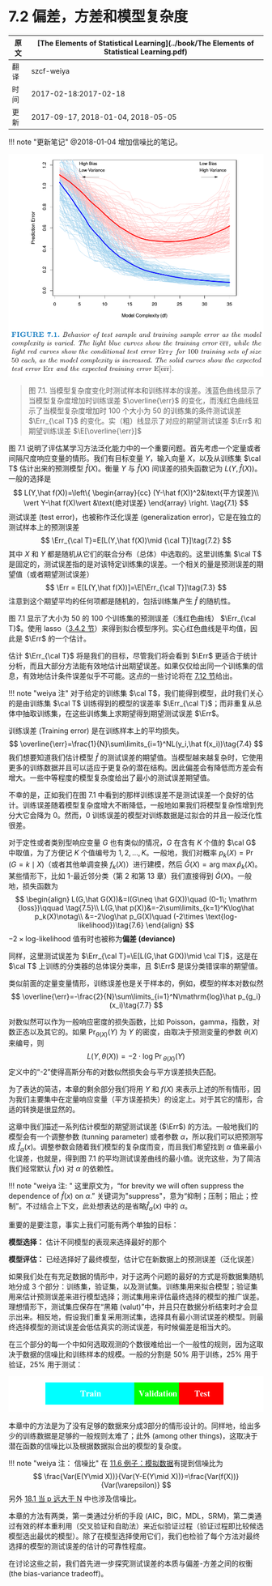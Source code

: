 # 7.2 偏差，方差和模型复杂度

| 原文   | [The Elements of Statistical Learning](../book/The Elements of Statistical Learning.pdf) |
| ---- | ---------------------------------------- |
| 翻译   | szcf-weiya                               |
| 时间   | 2017-02-18:2017-02-18                    |
| 更新 | 2017-09-17, 2018-01-04, 2018-05-05|

!!! note "更新笔记"
    @2018-01-04 增加信噪比的笔记。

![](../img/07/fig7.1.png)

> 图 7.1. 当模型复杂度变化时测试样本和训练样本的误差。浅蓝色曲线显示了当模型复杂度增加时训练误差 $\overline{\err}$ 的变化，而浅红色曲线显示了当模型复杂度增加时 100 个大小为 50 的训练集的条件测试误差 $\Err_{\cal T}$ 的变化。实（粗）线显示了对应的期望测试误差 $\Err$ 和期望训练误差 $\E[\overline{\err}]$

图 7.1 说明了评估某学习方法泛化能力中的一个重要问题。首先考虑一个定量或者间隔尺度响应变量的情形。我们有目标变量 $Y$，输入向量 $X$，以及从训练集 $\cal T$ 估计出来的预测模型 $\hat f(X)$。衡量 $Y$ 与 $\hat f(X)$ 间误差的损失函数记为 $L(Y,\hat f(X))$。一般的选择是
$$
L(Y,\hat f(X))=\left\{
\begin{array}{cc}
(Y-\hat f(X))^2&\text{平方误差}\\
\vert Y-\hat f(X)\vert &\text{绝对误差}
\end{array}
\right.
\tag{7.1}
$$
测试误差 (test error)，也被称作泛化误差 (generalization error)，它是在独立的测试样本上的预测误差
$$
\Err_{\cal T}=E[L(Y,\hat f(X))\mid {\cal T}]\tag{7.2}
$$
其中 $X$ 和 $Y$ 都是随机从它们的联合分布（总体）中选取的。这里训练集 $\cal T$ 是固定的，测试误差指的是对该特定训练集的误差。一个相关的量是预测误差的期望值（或者期望测试误差）
$$
\Err = E[L(Y,\hat f(X))]=\E[\Err_{\cal T}]\tag{7.3}
$$
注意到这个期望平均的任何项都是随机的，包括训练集产生 $\hat f$ 的随机性。

图 7.1 显示了大小为 50 的 100 个训练集的预测误差（浅红色曲线） $\Err_{\cal T}$。使用 lasso（[3.4.2 节](../03-Linear-Methods-for-Regression/3.4-Shrinkage-Methods/index.html)）来得到拟合模型序列。实心红色曲线是平均值，因此是 $\Err$ 的一个估计。

估计 $\Err_{\cal T}$ 将是我们的目标，尽管我们将会看到 $\Err$ 更适合于统计分析，而且大部分方法能有效地估计出期望误差。如果仅仅给出同一个训练集的信息，有效地估计条件误差似乎不可能。这点的一些讨论将在 [7.12 节](7.12-Conditional-or-Expected-Test-Error/index.html)给出。

!!! note "weiya 注"
    对于给定的训练集 $\cal T$，我们能得到模型，此时我们关心的是由训练集 $\cal T$ 训练得到的模型的误差率 $\Err_{\cal T}$；而非重复从总体中抽取训练集，在这些训练集上求期望得到期望测试误差 $\Err$。

训练误差 (Training error) 是在训练样本上的平均损失。
$$
\overline{\err}=\frac{1}{N}\sum\limits_{i=1}^NL(y_i,\hat f(x_i))\tag{7.4}
$$
我们想要知道我们估计模型 $\hat f$ 的测试误差的期望值。当模型越来越复杂时，它使用更多的训练数据并且可以适应于更复杂的潜在结构。因此偏差会有降低而方差会有增大。一些中等程度的模型复杂度给出了最小的测试误差期望值。

不幸的是，正如我们在图 7.1 中看到的那样训练误差不是测试误差一个良好的估计。训练误差随着模型复杂度增大不断降低，一般地如果我们将模型复杂性增到充分大它会降为 0。然而，0 训练误差的模型对训练数据是过拟合的并且一般泛化性很差。

对于定性或者类别型响应变量 $G$ 也有类似的情况，$G$ 在含有 $K$ 个值的 $\cal G$ 中取值，为了方便记 $K$ 个值编号为 $1,2,\ldots,K$。一般地，我们对概率 $p_k(X)=\Pr(G=k\mid X)$（或者其他单调变换 $f_k(X)$）进行建模，然后 $\hat G(X)=\mathrm{arg\; \max} \hat p_k(X)$。某些情形下，比如 1-最近邻分类（第 2 和第 13 章）我们直接得到 $\hat G(X)$。一般地，损失函数为
$$
\begin{align}
L(G,\hat G(X))&=I(G\neq \hat G(X))\quad (0-1\; \mathrm {loss})\qquad \tag{7.5}\\
L(G,\hat p(X))&=-2\sum\limits_{k=1}^K\log\hat p_k(X)\notag\\
&=-2\log\hat p_G(X)\quad (-2\times \text{log-likelihood})\tag{7.6}
\end{align}
$$
$-2\times \text{log-likelihood}$ 值有时也被称为**偏差 (deviance)**

同样，这里测试误差为 $\Err_{\cal T}=\E[L(G,\hat G(X))\mid \cal T]$，这是在 $\cal T$ 上训练的分类器的总体误分类率，且 $\Err$ 是误分类错误率的期望值。

类似前面的定量变量情形，训练误差也是关于样本的，例如，模型的样本对数似然
$$
\overline{\err}=-\frac{2}{N}\sum\limits_{i=1}^N\mathrm{log}\hat p_{g_i}(x_i)\tag{7.7}
$$


对数似然可以作为一般响应密度的损失函数，比如 Poisson，gamma，指数，对数正态以及其它的。如果 $\Pr_{\theta(X)}(Y)$ 为 $Y$ 的密度，由取决于预测变量的参数 $\theta(X)$ 来编号，则
$$
L(Y,\theta(X))=-2\cdot \mathrm{log\; \Pr}_{\theta(X)}(Y)\tag{7.8}
$$
定义中的“-2”使得高斯分布的对数似然损失会与平方误差损失匹配。

为了表达的简洁，本章的剩余部分我们将用 $Y$ 和 $f(X)$ 来表示上述的所有情形，因为我们主要集中在定量响应变量（平方误差损失）的设定上。对于其它的情形，合适的转换是很显然的。

这章中我们描述一系列估计模型的期望测试误差 ($\Err$) 的方法。一般地我们的模型会有一个调整参数 (tunning parameter) 或者参数 $\alpha$，所以我们可以把预测写成 $\hat f_\alpha(x)$。调整参数会随着我们模型的复杂度而变，而且我们希望找到 $\alpha$ 值来最小化误差，也就是，得到图 7.1 的平均测试误差曲线的最小值。说完这些，为了简洁我们经常默认 $\hat f(x)$ 对 $\alpha$ 的依赖性。

!!! note "weiya 注: "
    这里原文为，“for brevity we will often suppress the dependence of $\hat f(x)$ on $\alpha$.” 关键词为"suppress"，意为“抑制；压制；阻止；控制”。不过结合上下文，此处想表达的是省略$\hat f_\alpha(x)$ 中的 $\alpha$。

重要的是要注意，事实上我们可能有两个单独的目标：

**模型选择：** 估计不同模型的表现来选择最好的那个

**模型评估：** 已经选择好了最终模型，估计它在新数据上的预测误差（泛化误差）

如果我们处在有充足数据的情形中，对于这两个问题的最好的方式是将数据集随机地分成 3 个部分：训练集，验证集，以及测试集。训练集用来拟合模型；验证集用来估计预测误差来进行模型选择；测试集用来评估最终选择的模型的推广误差。理想情形下，测试集应保存在“黑箱 (valut)”中，并且只在数据分析结束时才会显示出来。相反地，假设我们重复采用测试集，选择具有最小测试误差的模型。则最终选择模型的测试误差会低估真实的测试误差，有时候偏差是相当大的。

在三个部分的每一个中如何选取观测的个数很难给出一个一般性的规则，因为这取决于数据的信噪比和训练样本的规模。一般的分割是 50% 用于训练，25% 用于验证，25% 用于测试：

![](../img/07/pic2.png)

本章中的方法是为了没有足够的数据来分成3部分的情形设计的。同样地，给出多少的训练数据是足够的一般规则太难了；此外 (among other things)，这取决于潜在函数的信噪比以及根据数据拟合出的模型的复杂度。

!!! note "weiya 注： 信噪比"
    在 [11.6 例子：模拟数据](https://esl.hohoweiya.xyz/11%20Neural%20Networks/11.6%20Example%20of%20Simulated%20Data/index.html)有提到信噪比为
    $$
    \frac{Var(E(Y\mid X))}{Var(Y-E(Y\mid X))}=\frac{Var(f(X))}{Var(\varepsilon)}
    $$
    另外 [18.1 当 p 远大于 N](https://esl.hohoweiya.xyz/18%20High-Dimensional%20Problems/18.1%20When%20p%20is%20Much%20Bigger%20than%20N/index.html) 中也涉及信噪比。

本章的方法有两类，第一类通过分析的手段 (AIC，BIC，MDL，SRM)，第二类通过有效的样本重利用（交叉验证和自助法）来近似验证过程（验证过程即比较候选模型选出最优的模型）。除了在模型选择使用它们，我们也检验了每个方法对最终选择的模型的测试误差的估计的可靠性程度。

在讨论这些之前，我们首先进一步探究测试误差的本质与偏差-方差之间的权衡 (the bias-variance tradeoff)。

